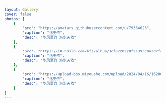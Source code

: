 ```yaml
---
layout: Gallery
cover: false
photos: [
    {
        "src": "https://avatars.githubusercontent.com/u/79364623",
        "caption": "洛天依",
        "desc": "华风夏韵 洛水天依"
    },
    {
        "src": "https://i0.hdslb.com/bfs/album/1cf0720220f2e393d8a3d7fc61f0c3ce93d8e5fc.jpg@1048w_!web-dynamic.avif",
        "caption": "洛天依",
        "desc": "华风夏韵 洛水天依"
    },
    {
        "src": "https://upload-bbs.miyoushe.com/upload/2024/04/16/162867316/e4cee57ba61b1bec033f9882020a4f3c_4898098765106987815.png?x-oss-process=image//resize,s_600/quality,q_80/auto-orient,0/interlace,1/format,png",
        "caption": "洛天依",
        "desc": "华风夏韵 洛水天依"
    }
]
---
```

